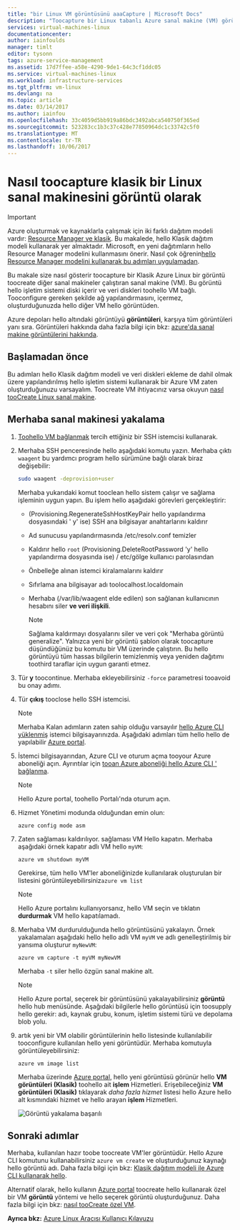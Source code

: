 ```yaml
---
title: "bir Linux VM görüntüsünü aaaCapture | Microsoft Docs"
description: "Toocapture bir Linux tabanlı Azure sanal makine (VM) görüntüsü hello Klasik dağıtım modeliyle nasıl oluşturulacağını öğrenin."
services: virtual-machines-linux
documentationcenter: 
author: iainfoulds
manager: timlt
editor: tysonn
tags: azure-service-management
ms.assetid: 17d7ffee-a58e-4290-9de1-64c3cf1ddc05
ms.service: virtual-machines-linux
ms.workload: infrastructure-services
ms.tgt_pltfrm: vm-linux
ms.devlang: na
ms.topic: article
ms.date: 03/14/2017
ms.author: iainfou
ms.openlocfilehash: 33c4059d5bb919a86bdc3492abca540750f365ed
ms.sourcegitcommit: 523283cc1b3c37c428e77850964dc1c33742c5f0
ms.translationtype: MT
ms.contentlocale: tr-TR
ms.lasthandoff: 10/06/2017
---
```

# <a name="how-toocapture-a-classic-linux-virtual-machine-as-an-image"></a>Nasıl toocapture klasik bir Linux sanal makinesini görüntü olarak
> [!IMPORTANT]
> Azure oluşturmak ve kaynaklarla çalışmak için iki farklı dağıtım modeli vardır: [Resource Manager ve klasik](../../../resource-manager-deployment-model.md). Bu makalede, hello Klasik dağıtım modeli kullanarak yer almaktadır. Microsoft, en yeni dağıtımların hello Resource Manager modelini kullanmasını önerir. Nasıl çok öğrenin[hello Resource Manager modelini kullanarak bu adımları uygulamadan](../capture-image.md?toc=%2fazure%2fvirtual-machines%2flinux%2ftoc.json).

Bu makale size nasıl gösterir toocapture bir Klasik Azure Linux bir görüntü toocreate diğer sanal makineler çalıştıran sanal makine (VM). Bu görüntü hello işletim sistemi diski içerir ve veri diskleri toohello VM bağlı. Tooconfigure gereken şekilde ağ yapılandırmasını, içermez, oluşturduğunuzda hello diğer VM hello görüntüden.

Azure depoları hello altındaki görüntüyü **görüntüleri**, karşıya tüm görüntüleri yanı sıra. Görüntüleri hakkında daha fazla bilgi için bkz: [azure'da sanal makine görüntülerini hakkında][About Virtual Machine Images in Azure].

## <a name="before-you-begin"></a>Başlamadan önce
Bu adımları hello Klasik dağıtım modeli ve veri diskleri ekleme de dahil olmak üzere yapılandırılmış hello işletim sistemi kullanarak bir Azure VM zaten oluşturduğunuzu varsayalım. Toocreate VM ihtiyacınız varsa okuyun [nasıl tooCreate Linux sanal makine][How tooCreate a Linux Virtual Machine].

## <a name="capture-hello-virtual-machine"></a>Merhaba sanal makinesi yakalama
1. [Toohello VM bağlanmak](../mac-create-ssh-keys.md?toc=%2fazure%2fvirtual-machines%2flinux%2ftoc.json) tercih ettiğiniz bir SSH istemcisi kullanarak.
2. Merhaba SSH penceresinde hello aşağıdaki komutu yazın. Merhaba çıktı `waagent` bu yardımcı program hello sürümüne bağlı olarak biraz değişebilir:

    ```bash
    sudo waagent -deprovision+user
    ```

    Merhaba yukarıdaki komut tooclean hello sistem çalışır ve sağlama işleminin uygun yapın. Bu işlem hello aşağıdaki görevleri gerçekleştirir:

   * (Provisioning.RegenerateSshHostKeyPair hello yapılandırma dosyasındaki ' y' ise) SSH ana bilgisayar anahtarlarını kaldırır
   * Ad sunucusu yapılandırmasında /etc/resolv.conf temizler
   * Kaldırır hello `root` (Provisioning.DeleteRootPassword 'y' hello yapılandırma dosyasında ise) / etc/gölge kullanıcı parolasından
   * Önbelleğe alınan istemci kiralamalarını kaldırır
   * Sıfırlama ana bilgisayar adı toolocalhost.localdomain
   * Merhaba (/var/lib/waagent elde edilen) son sağlanan kullanıcının hesabını siler **ve veri ilişkili**.

     > [!NOTE]
     > Sağlama kaldırmayı dosyalarını siler ve veri çok "Merhaba görüntü generalize". Yalnızca yeni bir görüntü şablon olarak toocapture düşündüğünüz bu komutu bir VM üzerinde çalıştırın. Bu hello görüntüyü tüm hassas bilgilerin temizlenmiş veya yeniden dağıtımı toothird taraflar için uygun garanti etmez.

3. Tür **y** toocontinue. Merhaba ekleyebilirsiniz `-force` parametresi tooavoid bu onay adımı.
4. Tür **çıkış** tooclose hello SSH istemcisi.

   > [!NOTE]
   > Merhaba Kalan adımların zaten sahip olduğu varsayılır [hello Azure CLI yüklenmiş](../../../cli-install-nodejs.md) istemci bilgisayarınızda. Aşağıdaki adımları tüm hello hello de yapılabilir [Azure portal](http://portal.azure.com).

5. İstemci bilgisayarından, Azure CLI ve oturum açma tooyour Azure aboneliği açın. Ayrıntılar için [tooan Azure aboneliği hello Azure CLI ' bağlanma](../../../xplat-cli-connect.md).

   > [!NOTE]
   > Hello Azure portal, toohello Portalı'nda oturum açın.

6. Hizmet Yönetimi modunda olduğundan emin olun:

    ```azurecli
    azure config mode asm
    ```

7. Zaten sağlaması kaldırılıyor. sağlaması VM Hello kapatın. Merhaba aşağıdaki örnek kapatır adlı VM hello `myVM`:

    ```azurecli
    azure vm shutdown myVM
    ```
   Gerekirse, tüm hello VM'ler aboneliğinizde kullanılarak oluşturulan bir listesini görüntüleyebilirsiniz`azure vm list`

   > [!NOTE]
   > Hello Azure portalını kullanıyorsanız, hello VM seçin ve tıklatın **durdurmak** VM hello kapatılamadı.

8. Merhaba VM durdurulduğunda hello görüntüsünü yakalayın. Örnek yakalamaları aşağıdaki hello hello adlı VM `myVM` ve adlı genelleştirilmiş bir yansıma oluşturur `myNewVM`:

    ```azurecli
    azure vm capture -t myVM myNewVM
    ```

    Merhaba `-t` siler hello özgün sanal makine alt.

    > [!NOTE]
    > Hello Azure portal, seçerek bir görüntüsünü yakalayabilirsiniz **görüntü** hello hub menüsünde. Aşağıdaki bilgilerle hello görüntüsü için toosupply hello gerekir: adı, kaynak grubu, konum, işletim sistemi türü ve depolama blob yolu.

9. artık yeni bir VM olabilir görüntülerinin hello listesinde kullanılabilir tooconfigure kullanılan hello yeni görüntüdür. Merhaba komutuyla görüntüleyebilirsiniz:

   ```azurecli
   azure vm image list
   ```

   Merhaba üzerinde [Azure portal](http://portal.azure.com), hello yeni görüntüsü görünür hello **VM görüntüleri (Klasik)** toohello ait **işlem** Hizmetleri. Erişebileceğiniz **VM görüntüleri (Klasik)** tıklayarak _daha fazla hizmet_ listesi hello Azure hello alt kısmındaki hizmet ve hello arayan **işlem** Hizmetleri.   

   ![Görüntü yakalama başarılı](./media/capture-image/VMCapturedImageAvailable.png)

## <a name="next-steps"></a>Sonraki adımlar
Merhaba, kullanılan hazır toobe toocreate VM'ler görüntüdür. Hello Azure CLI komutunu kullanabilirsiniz `azure vm create` ve oluşturduğunuz kaynağı hello görüntü adı. Daha fazla bilgi için bkz: [Klasik dağıtım modeli ile Azure CLI kullanarak hello](https://docs.microsoft.com/cli/azure/get-started-with-az-cli2).

Alternatif olarak, hello kullanın [Azure portal](http://portal.azure.com) toocreate hello kullanarak özel bir VM **görüntü** yöntemi ve hello seçerek görüntü oluşturduğunuz. Daha fazla bilgi için bkz: [nasıl tooCreate özel VM][How tooCreate a Custom Virtual Machine].

**Ayrıca bkz:** [Azure Linux Aracısı Kullanıcı Kılavuzu](../agent-user-guide.md?toc=%2fazure%2fvirtual-machines%2flinux%2ftoc.json)

[About Virtual Machine Images in Azure]:../../virtual-machines-linux-classic-about-images.md
[How tooCreate a Custom Virtual Machine]:create-custom.md
[How tooAttach a Data Disk tooa Virtual Machine]:attach-disk.md
[How tooCreate a Linux Virtual Machine]:create-custom.md
